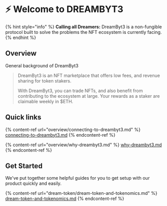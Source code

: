 # ⚡ Welcome to DREAMBYT3

{% hint style="info" %}
**Calling all Dreamers:** DreamByt3 is a non-fungible protocol built to solve the problems the NFT ecosystem is currently facing.&#x20;
{% endhint %}

## Overview

General background of DreamByt3

> DreamByt3 is an NFT marketplace that offers low fees, and revenue sharing for token stakers.
>
> With DreamByt3, you can trade NFTs, and also benefit from contributing to the ecosystem at large. Your rewards as a staker are claimable weekly in $ETH.

## Quick links

{% content-ref url="overview/connecting-to-dreambyt3.md" %}
[connecting-to-dreambyt3.md](overview/connecting-to-dreambyt3.md)
{% endcontent-ref %}

{% content-ref url="overview/why-dreambyt3.md" %}
[why-dreambyt3.md](overview/why-dreambyt3.md)
{% endcontent-ref %}

## Get Started

We've put together some helpful guides for you to get setup with our product quickly and easily.

{% content-ref url="dream-token/dream-token-and-tokenomics.md" %}
[dream-token-and-tokenomics.md](dream-token/dream-token-and-tokenomics.md)
{% endcontent-ref %}
